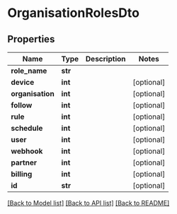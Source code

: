 # OrganisationRolesDto


## Properties
Name | Type | Description | Notes
------------ | ------------- | ------------- | -------------
**role_name** | **str** |  | 
**device** | **int** |  | [optional] 
**organisation** | **int** |  | [optional] 
**follow** | **int** |  | [optional] 
**rule** | **int** |  | [optional] 
**schedule** | **int** |  | [optional] 
**user** | **int** |  | [optional] 
**webhook** | **int** |  | [optional] 
**partner** | **int** |  | [optional] 
**billing** | **int** |  | [optional] 
**id** | **str** |  | [optional] 

[[Back to Model list]](../README.md#documentation-for-models) [[Back to API list]](../README.md#documentation-for-api-endpoints) [[Back to README]](../README.md)



